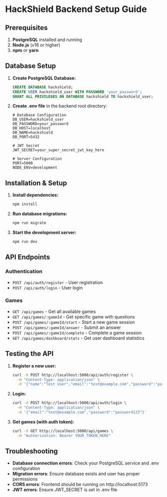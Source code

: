 # HackShield Backend Setup Guide

## Prerequisites

1. **PostgreSQL** installed and running
2. **Node.js** (v16 or higher)
3. **npm** or **yarn**

## Database Setup

1. **Create PostgreSQL Database:**
   ```sql
   CREATE DATABASE hackshield;
   CREATE USER hackshield_user WITH PASSWORD 'your_password';
   GRANT ALL PRIVILEGES ON DATABASE hackshield TO hackshield_user;
   ```

2. **Create .env file** in the backend root directory:
   ```env
   # Database Configuration
   DB_USER=hackshield_user
   DB_PASSWORD=your_password
   DB_HOST=localhost
   DB_NAME=hackshield
   DB_PORT=5432

   # JWT Secret
   JWT_SECRET=your_super_secret_jwt_key_here

   # Server Configuration
   PORT=5000
   NODE_ENV=development
   ```

## Installation & Setup

1. **Install dependencies:**
   ```bash
   npm install
   ```

2. **Run database migrations:**
   ```bash
   npm run migrate
   ```

3. **Start the development server:**
   ```bash
   npm run dev
   ```

## API Endpoints

### Authentication
- `POST /api/auth/register` - User registration
- `POST /api/auth/login` - User login

### Games
- `GET /api/games` - Get all available games
- `GET /api/games/:gameId` - Get specific game with questions
- `POST /api/games/:gameId/start` - Start a new game session
- `POST /api/games/:gameId/answer` - Submit an answer
- `POST /api/games/:gameId/complete` - Complete a game session
- `GET /api/games/dashboard/stats` - Get user dashboard statistics

## Testing the API

1. **Register a new user:**
   ```bash
   curl -X POST http://localhost:5000/api/auth/register \
     -H "Content-Type: application/json" \
     -d '{"name":"Test User","email":"test@example.com","password":"password123"}'
   ```

2. **Login:**
   ```bash
   curl -X POST http://localhost:5000/api/auth/login \
     -H "Content-Type: application/json" \
     -d '{"email":"test@example.com","password":"password123"}'
   ```

3. **Get games (with auth token):**
   ```bash
   curl -X GET http://localhost:5000/api/games \
     -H "Authorization: Bearer YOUR_TOKEN_HERE"
   ```

## Troubleshooting

- **Database connection errors**: Check your PostgreSQL service and .env configuration
- **Migration errors**: Ensure database exists and user has proper permissions
- **CORS errors**: Frontend should be running on http://localhost:5173
- **JWT errors**: Ensure JWT_SECRET is set in .env file 